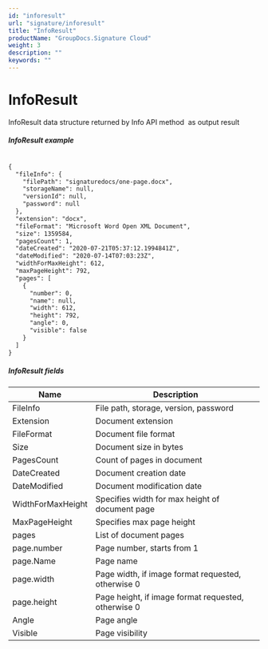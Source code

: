 ```yaml
---
id: "inforesult"
url: "signature/inforesult"
title: "InfoResult"
productName: "GroupDocs.Signature Cloud"
weight: 3
description: ""
keywords: ""
---
```


# InfoResult #

InfoResult data structure returned by Info API method  as output result

##### InfoResult example #####

```html 

{
  "fileInfo": {
    "filePath": "signaturedocs/one-page.docx",
    "storageName": null,
    "versionId": null,
    "password": null
  },
  "extension": "docx",
  "fileFormat": "Microsoft Word Open XML Document",
  "size": 1359584,
  "pagesCount": 1,
  "dateCreated": "2020-07-21T05:37:12.1994841Z",
  "dateModified": "2020-07-14T07:03:23Z",
  "widthForMaxHeight": 612,
  "maxPageHeight": 792,
  "pages": [
    {
      "number": 0,
      "name": null,
      "width": 612,
      "height": 792,
      "angle": 0,
      "visible": false
    }
  ]
}

 ```

##### InfoResult fields #####

|Name|Description
|---|---
|FileInfo|File path, storage, version, password
|Extension|Document extension
|FileFormat|Document file format
|Size|Document size in bytes
|PagesCount|Count of pages in document
|DateCreated|Document creation date
|DateModified|Document modification date
|WidthForMaxHeight|Specifies width for max height of document page
|MaxPageHeight|Specifies max page height
|pages|List of document pages
|page.number|Page number, starts from 1
|page.Name|Page name
|page.width|Page width, if image format requested, otherwise 0
|page.height|Page height, if image format requested, otherwise 0
|Angle|Page angle
|Visible|Page visibility
